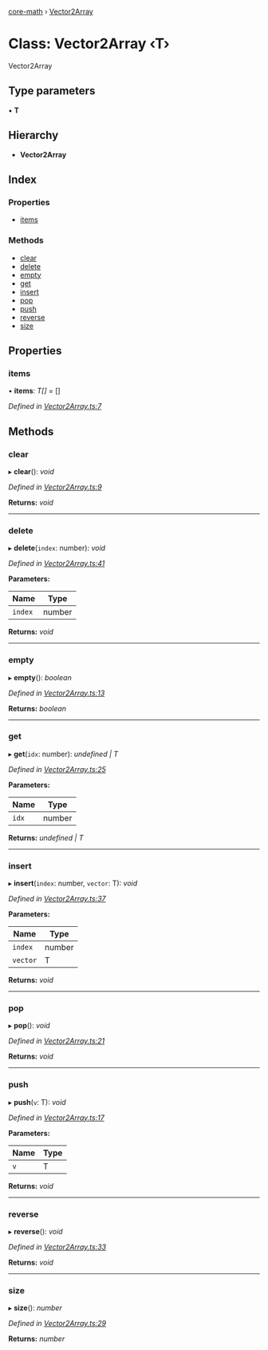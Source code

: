 [core-math](../README.md) › [Vector2Array](vector2array.md)

# Class: Vector2Array ‹**T**›

Vector2Array

## Type parameters

▪ **T**

## Hierarchy

* **Vector2Array**

## Index

### Properties

* [items](vector2array.md#items)

### Methods

* [clear](vector2array.md#clear)
* [delete](vector2array.md#delete)
* [empty](vector2array.md#empty)
* [get](vector2array.md#get)
* [insert](vector2array.md#insert)
* [pop](vector2array.md#pop)
* [push](vector2array.md#push)
* [reverse](vector2array.md#reverse)
* [size](vector2array.md#size)

## Properties

###  items

• **items**: *T[]* = []

*Defined in [Vector2Array.ts:7](https://github.com/sibvrv/core-math/blob/master/src/Vector2Array.ts#L7)*

## Methods

###  clear

▸ **clear**(): *void*

*Defined in [Vector2Array.ts:9](https://github.com/sibvrv/core-math/blob/master/src/Vector2Array.ts#L9)*

**Returns:** *void*

___

###  delete

▸ **delete**(`index`: number): *void*

*Defined in [Vector2Array.ts:41](https://github.com/sibvrv/core-math/blob/master/src/Vector2Array.ts#L41)*

**Parameters:**

Name | Type |
------ | ------ |
`index` | number |

**Returns:** *void*

___

###  empty

▸ **empty**(): *boolean*

*Defined in [Vector2Array.ts:13](https://github.com/sibvrv/core-math/blob/master/src/Vector2Array.ts#L13)*

**Returns:** *boolean*

___

###  get

▸ **get**(`idx`: number): *undefined | T*

*Defined in [Vector2Array.ts:25](https://github.com/sibvrv/core-math/blob/master/src/Vector2Array.ts#L25)*

**Parameters:**

Name | Type |
------ | ------ |
`idx` | number |

**Returns:** *undefined | T*

___

###  insert

▸ **insert**(`index`: number, `vector`: T): *void*

*Defined in [Vector2Array.ts:37](https://github.com/sibvrv/core-math/blob/master/src/Vector2Array.ts#L37)*

**Parameters:**

Name | Type |
------ | ------ |
`index` | number |
`vector` | T |

**Returns:** *void*

___

###  pop

▸ **pop**(): *void*

*Defined in [Vector2Array.ts:21](https://github.com/sibvrv/core-math/blob/master/src/Vector2Array.ts#L21)*

**Returns:** *void*

___

###  push

▸ **push**(`v`: T): *void*

*Defined in [Vector2Array.ts:17](https://github.com/sibvrv/core-math/blob/master/src/Vector2Array.ts#L17)*

**Parameters:**

Name | Type |
------ | ------ |
`v` | T |

**Returns:** *void*

___

###  reverse

▸ **reverse**(): *void*

*Defined in [Vector2Array.ts:33](https://github.com/sibvrv/core-math/blob/master/src/Vector2Array.ts#L33)*

**Returns:** *void*

___

###  size

▸ **size**(): *number*

*Defined in [Vector2Array.ts:29](https://github.com/sibvrv/core-math/blob/master/src/Vector2Array.ts#L29)*

**Returns:** *number*
